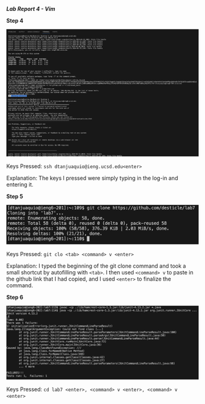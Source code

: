 ***Lab Report 4 - Vim***

**Step 4**

![Image](ss7.png)

Keys Pressed: `ssh dtanjuaquio@ieng.ucsd.edu<enter>`

Explanation: The keys I pressed were simply typing in the log-in and entering it.

**Step 5**

![Image](ss8.png)

Keys Pressed: `git clo <tab> <command> v <enter>`

Explanation: I typed the beginning of the git clone command and took a small shortcut by autofilling with `<tab>`. I then used `<command> v` to paste in the github link that I had copied, and I used `<enter>` to finalize the command.

**Step 6**

![Image](ss9.png)

Keys Pressed: `cd lab7 <enter>, <command> v <enter>, <command> v <enter>`

